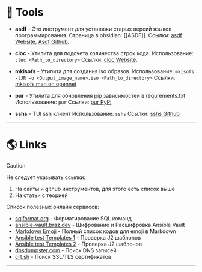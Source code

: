 # 🔧 Tools

- **asdf** - Это инструмент для установки старых версий языков программирования.
  Страница в obsidian: [[ASDF]].
  Ссылки: [asdf Website](https://asdf-vm.com), [Asdf Github](https://github.com/asdf-vm/asdf.git).

- **cloc** - Утилита для подсчета количества строк кода.
  Использование: `cloc <Path_to_directory>`
  Ссылки: [cloc Website](https://cloc.sourceforge.net).

- **mkisofs** - Утилита для создания iso образов.
  Использование: `mkisofs -lJR -o <Output_image_name>.iso <Path_to_directory>`
  Ссылки: [mkisofs man on opennet](https://www.opennet.ru/man.shtml?topic=mkisofs&category=8&russian=0)

- **pur** - Утилита для обновления pip зависимостей в requrements.txt
  Использование: `pur`
  Ссылки: [pur PyPi](https://pypi.org/project/pur/)

- **sshs** - TUI ssh клиент
  Использование: `sshs`
  Ссылки: [sshs Github](https://github.com/quantumsheep/sshs)

---

# 🌎 Links

> [!CAUTION]
> Не следует указывать ссылки:
> 1. На сайты и github инструментов, для этого есть список выше
> 2. На статьи с теорией

Список полезных онлайн сервисов:

- [sqlformat.org](sqlformat.org) - Форматирование SQL команд
- [ansible-vault.braz.dev](https://ansible-vault.braz.dev) - Шифрование и Расшифровка Ansible Vault
- [Markdown Emoji](https://gist.github.com/rxaviers/7360908) - Полный список кодов для emoji в Markdown
- [Ansible test Templates 1](https://ansible.sivel.net/test/) - Проверка J2 шаблонов
- [Ansible test Templates 2](https://j2live.ttl255.com) - Проверка J2 шаблонов
- [dnsdumpster.com](dnsdumpster.com) - Поиск DNS записей
- [crt.sh](crt.sh) - Поиск SSL/TLS сертификатов

---
